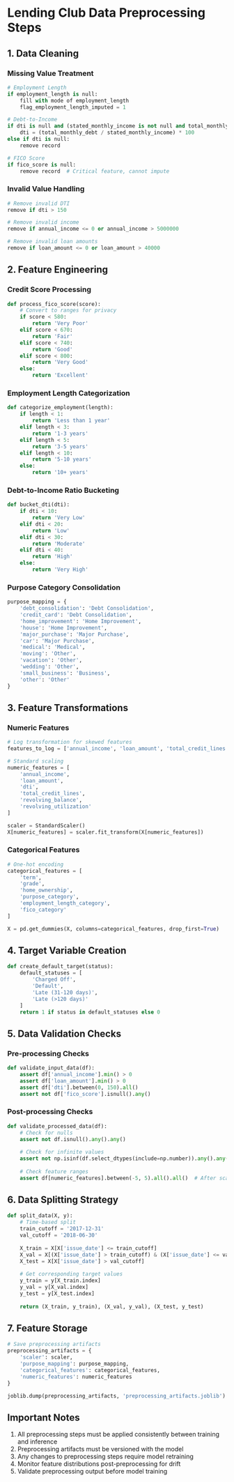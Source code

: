 # Lending Club Data Preprocessing Steps

## 1. Data Cleaning

### Missing Value Treatment
```python
# Employment Length
if employment_length is null:
    fill with mode of employment_length
    flag_employment_length_imputed = 1

# Debt-to-Income
if dti is null and (stated_monthly_income is not null and total_monthly_debt is not null):
    dti = (total_monthly_debt / stated_monthly_income) * 100
else if dti is null:
    remove record

# FICO Score
if fico_score is null:
    remove record  # Critical feature, cannot impute
```

### Invalid Value Handling
```python
# Remove invalid DTI
remove if dti > 150

# Remove invalid income
remove if annual_income <= 0 or annual_income > 5000000

# Remove invalid loan amounts
remove if loan_amount <= 0 or loan_amount > 40000
```

## 2. Feature Engineering

### Credit Score Processing
```python
def process_fico_score(score):
    # Convert to ranges for privacy
    if score < 580:
        return 'Very Poor'
    elif score < 670:
        return 'Fair'
    elif score < 740:
        return 'Good'
    elif score < 800:
        return 'Very Good'
    else:
        return 'Excellent'
```

### Employment Length Categorization
```python
def categorize_employment(length):
    if length < 1:
        return 'Less than 1 year'
    elif length < 3:
        return '1-3 years'
    elif length < 5:
        return '3-5 years'
    elif length < 10:
        return '5-10 years'
    else:
        return '10+ years'
```

### Debt-to-Income Ratio Bucketing
```python
def bucket_dti(dti):
    if dti < 10:
        return 'Very Low'
    elif dti < 20:
        return 'Low'
    elif dti < 30:
        return 'Moderate'
    elif dti < 40:
        return 'High'
    else:
        return 'Very High'
```

### Purpose Category Consolidation
```python
purpose_mapping = {
    'debt_consolidation': 'Debt Consolidation',
    'credit_card': 'Debt Consolidation',
    'home_improvement': 'Home Improvement',
    'house': 'Home Improvement',
    'major_purchase': 'Major Purchase',
    'car': 'Major Purchase',
    'medical': 'Medical',
    'moving': 'Other',
    'vacation': 'Other',
    'wedding': 'Other',
    'small_business': 'Business',
    'other': 'Other'
}
```

## 3. Feature Transformations

### Numeric Features
```python
# Log transformation for skewed features
features_to_log = ['annual_income', 'loan_amount', 'total_credit_lines']

# Standard scaling
numeric_features = [
    'annual_income',
    'loan_amount',
    'dti',
    'total_credit_lines',
    'revolving_balance',
    'revolving_utilization'
]

scaler = StandardScaler()
X[numeric_features] = scaler.fit_transform(X[numeric_features])
```

### Categorical Features
```python
# One-hot encoding
categorical_features = [
    'term',
    'grade',
    'home_ownership',
    'purpose_category',
    'employment_length_category',
    'fico_category'
]

X = pd.get_dummies(X, columns=categorical_features, drop_first=True)
```

## 4. Target Variable Creation
```python
def create_default_target(status):
    default_statuses = [
        'Charged Off',
        'Default',
        'Late (31-120 days)',
        'Late (>120 days)'
    ]
    return 1 if status in default_statuses else 0
```

## 5. Data Validation Checks

### Pre-processing Checks
```python
def validate_input_data(df):
    assert df['annual_income'].min() > 0
    assert df['loan_amount'].min() > 0
    assert df['dti'].between(0, 150).all()
    assert not df['fico_score'].isnull().any()
```

### Post-processing Checks
```python
def validate_processed_data(df):
    # Check for nulls
    assert not df.isnull().any().any()
    
    # Check for infinite values
    assert not np.isinf(df.select_dtypes(include=np.number)).any().any()
    
    # Check feature ranges
    assert df[numeric_features].between(-5, 5).all().all()  # After scaling
```

## 6. Data Splitting Strategy

```python
def split_data(X, y):
    # Time-based split
    train_cutoff = '2017-12-31'
    val_cutoff = '2018-06-30'
    
    X_train = X[X['issue_date'] <= train_cutoff]
    X_val = X[(X['issue_date'] > train_cutoff) & (X['issue_date'] <= val_cutoff)]
    X_test = X[X['issue_date'] > val_cutoff]
    
    # Get corresponding target values
    y_train = y[X_train.index]
    y_val = y[X_val.index]
    y_test = y[X_test.index]
    
    return (X_train, y_train), (X_val, y_val), (X_test, y_test)
```

## 7. Feature Storage

```python
# Save preprocessing artifacts
preprocessing_artifacts = {
    'scaler': scaler,
    'purpose_mapping': purpose_mapping,
    'categorical_features': categorical_features,
    'numeric_features': numeric_features
}

joblib.dump(preprocessing_artifacts, 'preprocessing_artifacts.joblib')
```

## Important Notes

1. All preprocessing steps must be applied consistently between training and inference
2. Preprocessing artifacts must be versioned with the model
3. Any changes to preprocessing steps require model retraining
4. Monitor feature distributions post-preprocessing for drift
5. Validate preprocessing output before model training
